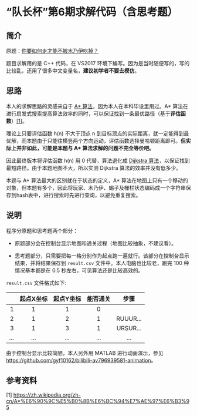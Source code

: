 # “队长杯”第6期求解代码（含思考题）

## 简介

原题：[你要如何走才能不被木乃伊吃掉？][av796939581]

题目求解用的是 C++ 代码，在 VS2017 环境下编写。因为是当时随便写的，写的比较乱，还用了很多中文变量名，**建议初学者不要去模仿**。

## 思路

本人的求解思路的灵感来自于 [A\* 算法][1]，因为本人在本科毕设里用过。A\* 算法在进行启发式搜索提高算法效率的同时，可以保证找到一条最优路径（基于**评估函数**）[\[1\]][1]。

理论上只要评估函数 h(n) 不大于顶点 n 到目标顶点的实际距离，就一定能得到最优解，而本题由于只能往横竖两个方向运动，评估函数选择曼哈顿距离即可。**但实际上并非如此，可能是本题与 A\* 算法求解的问题不完全等价吧。**

因此最终版本将评估函数 h(n) 用 0 代替，算法退化成 [Dijkstra 算法][2]，以保证找到最短路径。由于本题地图不大，所以实测 Dijkstra 算法的效率并没有低多少。

本题与 A\* 算法最大的区别就在于状态的定义，A\* 算法在地图上只有一个移动的对象，但本题有多个，因此将玩家、木乃伊、蝎子及栅栏状态编码成一个字符串保存到hash表中，进行搜索时先进行查询，以避免重复搜索。

## 说明

程序分原题和思考题两个部分：

* 原题部分会在控制台显示地图和通关过程（地图比较抽象，不建议看）。

* 思考题部分，只需要把每一格分别作为起点跑一遍就行。该部分在控制台显示结果，并将结果保存到 `result.csv` 文件中。本人电脑也比较老，跑完 100 种情况基本都是在 0.5 秒左右，可见算法还是比较高效的。

`result.csv` 文件格式如下:

|   | 起点X坐标 | 起点Y坐标 | 能否通关 |   步骤   |
|--:| :-------: | :-------: | :------: | :------: |
| 1 |      1    |      1    |     0    |          |
| 2 |      1    |      2    |     1    | RUUUR... |
| 3 |      1    |      3    |     1    | URSUR... |
|...|     ...   |     ...   |    ...   |    ...   |

由于控制台显示比较简陋，本人另外用 MATLAB 进行动画演示，参见 <https://github.com/gyf10162/bilibili-av796939581-animation>。

## 参考资料
\[1\] <https://zh.wikipedia.org/zh-cn/A*%E6%90%9C%E5%B0%8B%E6%BC%94%E7%AE%97%E6%B3%95>

[1]: https://zh.wikipedia.org/zh-cn/A*%E6%90%9C%E5%B0%8B%E6%BC%94%E7%AE%97%E6%B3%95
[2]: https://zh.wikipedia.org/wiki/Dijkstra%E7%AE%97%E6%B3%95
[av796939581]: https://www.bilibili.com/video/av796939581
